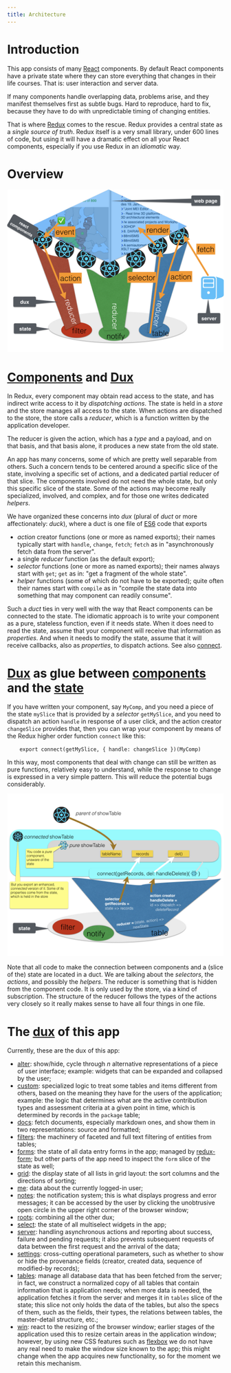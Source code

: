```yaml
---
title: Architecture
---
```


# Introduction
This app consists of many [React](React) components.
By default React components have a private state where they can store everything that changes
in their life courses. That is: user interaction and server data.

If many components handle overlapping data, problems arise, and they manifest themselves first as subtle bugs.
Hard to reproduce, hard to fix, because they have to do with unpredictable timing of changing entities.

That is where [Redux](React#redux) comes to the rescue.
Redux provides a central state as a *single source of truth*.
Redux itself is a very small library, under 600 lines of code, but using it will have a dramatic effect on
all your React components, especially if you use Redux in an *idiomatic* way.

# Overview
![diag](design/design.007.jpeg)

# [Components](Components) and [Dux](Dux)
In Redux, every component may obtain read access to the state,
and has indirect write access to it by *dispatching* *actions*.
The state is held in a *store* and the store manages all access to the state.
When actions are dispatched to the store, the store calls a *reducer*,
which is a function written by the application developer.

The reducer is given the action, which has a *type* and a payload, and on that basis, and that basis alone,
it produces a new state from the old state.

An app has many concerns, some of which are pretty well separable from others.
Such a concern tends to be centered around a specific slice of the state,
involving a specific set of actions, and a dedicated partial reducer of that slice.
The components involved do not need the whole state, but only this specific slice of the state.
Some of the actions may become really specialized, involved, and complex, and for those
one writes dedicated *helpers*.

We have organized these concerns into *dux* (plural of *duct* or
more affectionately: *duck*), where a duct is one file of [ES6](ES6) code that
exports

* *action* creator functions (one or more as named exports); their names typically start with `handle`, `change`, `fetch`;
  `fetch` as in "asynchronously fetch data from the server".
* a single *reducer* function (as the default export);
* *selector* functions (one or more as named exports); their names always start with `get`;
  `get` as in: "get a fragment of the whole state".
* *helper* functions (some of which do not have to be exported);
  quite often their names start with `compile` as in "compile the state data into something
  that may component can readily consume".

Such a *duct* ties in very well with the way that React components can be connected to the state.
The idiomatic approach is to write your component as a pure, stateless function, even if it needs state.
When it does need to read the state, assume that your component will receive that information as *properties*.
And when it needs to modify the state, assume that it will receive callbacks, also as *properties*, to dispatch actions.
See also [connect](React#connect).

# [Dux](Dux) as glue between [components](Components) and the [state](React#redux)
If you have written your component, say `MyComp`, and you need a piece of the state `mySlice` that is provided by a *selector*
`getMySlice`, and you need to dispatch an action `handle` in response of a user click, and the action creator
`changeSlice` provides that, then you can wrap your component by means of the Redux higher order function `connect` like this:

```es6
    export connect(getMySlice, { handle: changeSlice })(MyComp)
```

In this way, most components that deal with change can still be written as pure functions, relatively easy to understand,
while the response to change is expressed in a very simple pattern.
This will reduce the potential bugs considerably.

![diag](design/design.008.jpeg)

Note that all code to make the connection between components and a (slice of the) state are located in a duct.
We are talking about the *selectors*, the *actions*, and possibly the *helpers*.
The reducer is something that is hidden from the component code.
It is only used by the store, via a kind of subscription.
The structure of the reducer follows the types of the actions very closely
so it really makes sense to have all four things in one file.

# The [dux](Dux) of this app
Currently, these are the dux of this app:

* [alter](Dux#alter): show/hide, cycle through *n* alternative representations of a piece of user interface;
  example: widgets that can be expanded and collapsed by the user;
* [custom](Dux#custom): specialized logic to treat some tables and items different from others, based on the
  meaning they have for the users of the application;
  example: the logic that determines what are the active contribution types and assessment criteria at a given point in time, which
  is determined by records in the `package` table;
* [docs](Dux#docs): fetch documents, especially markdown ones, and show them in two representations: source and formatted;
* [filters](Dux#filters): the machinery of faceted and full text filtering of entities from tables;
* [forms](Dux#forms): the state of all data entry forms in the app;
  managed by [redux-form](http://redux-form.com); but other parts of the app need to inspect the `form` slice of the state as well;
* [grid](Dux#grid): the display state of all lists in grid layout: the sort columns and the directions
  of sorting;
* [me](Dux#me): data about the currently logged-in user;
* [notes](Dux#notes): the notification system; this is what displays progress and error messages; it can be accessed by the user
  by clicking the unobtrusive open circle in the upper right corner of the browser window;
* [roots](Dux#roots): combining all the other dux;
* [select](Dux#select): the state of all multiselect widgets in the app;
* [server](Dux#server): handling asynchronous actions and reporting about success, failure
  and pending requests; it also prevents subsequent requests of data between the first request and the arrival of the data;
* [settings](Dux#settings): cross-cutting operational parameters, such as whether to show or hide
  the provenance fields (creator, created data, sequence of modified-by records);
* [tables](Dux#tables): manage all database data that has been fetched from the server; in fact, we construct a normalized copy
  of all tables that contain information that is application needs; when more data is needed, the application fetches it from the
  server and merges it in `tables` slice of the state; this slice not only holds the data of the tables, but also the specs of them,
  such as the fields, their types, the relations between tables, the master-detail structure, etc.;
* [win](Dux#win): react to the resizing of the browser window; earlier stages of the application used this to resize certain areas in the
  application window; however, by using new CSS features such as [flexbox](https://css-tricks.com/snippets/css/a-guide-to-flexbox/)
  we do not have any real need to make the window size known to the app; this might change when the app acquires new functionality,
  so for the moment we retain this mechanism.

